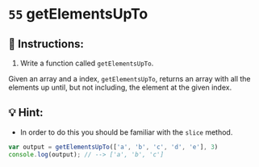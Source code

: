 # `55` getElementsUpTo

## 📝 Instructions:

1. Write a function called `getElementsUpTo`.

Given an array and a index, `getElementsUpTo`, returns an array with all the elements up until, but not including, the element at the given index.
## :bulb: Hint:

* In order to do this you should be familiar with the `slice` method.

```Javascript
var output = getElementsUpTo(['a', 'b', 'c', 'd', 'e'], 3) 
console.log(output); // --> ['a', 'b', 'c']
```
